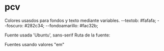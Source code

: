 # pcv
Colores usasdos para fondos y texto mediante variables.
--textob: #fafafa;
--foscuro: #282c34;
--fondoamarillo: #fac32b;

Fuente usada 'Ubuntu', sans-serif
Ruta de la fuente:
<link rel="preconnect" href="https://fonts.googleapis.com"><link rel="preconnect" href="https://fonts.gstatic.com" 
    crossorigin><link href="https://fonts.googleapis.com/css2?family=Ubuntu:wght@300&display=swap" rel="stylesheet">

Fuentes usando valores "em"
